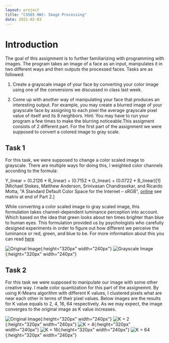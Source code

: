 ```yaml
---
layout: project
title: "CS585 HW1: Image Processing"
date: 2021-02-03
---
```


Introduction
======================

The goal of this assignment is to further familiarizing with programming with images. The program takes an image of a face as an input, manipulates it in two different ways and then outputs the processed faces. Tasks are as followed:

1. Create a grayscale image of your face by converting your color image using one of the conversions we discussed in class last week.

2. Come up with another way of manipulating your face that produces an interesting output. For example, you may create a blurred image of your grayscale face by assigning to each pixel the average grayscale pixel value of itself and its 8 neighbors. Hint: You may have to run your program a few times to make the blurring noticeable.This assigment consists of 2 different part. For the first part of the assignment we were supposed to convert a colored image to gray scale.

Task 1
---------------------
For this task, we were supposed to change a color scaled image to grayscale. There are multiple ways for doing this, I weighted color channels according to the formula:

Y_linear = (0.2126 * R_linear) + (0.7152 * G_linear) + (0.0722 * B_linear)[1][Michael Stokes, Matthew Anderson, Srinivasan Chandrasekar, and Ricardo Motta, "A Standard Default Color Space for the Internet – sRGB", [online](https://www.w3.org/Graphics/Color/sRGB) see matrix at end of Part 2.]

While converting a color scaled image to gray scaled image, this formulation takes channel-dependent luminance perception into account. Which based on the idea that green looks about ten times brighter than blue to human eyes. This formulation provided us by psychologists who carefully designed experiments in order to figure out how different we perceive the luminance or red, green, and blue to be. For more information about this you can read [here](https://en.wikipedia.org/wiki/Grayscale#Colorimetric_(perceptual_luminance-preserving)_conversion_to_grayscale)

![Original Image](/pics/kubra2.jpg "Original Image"){:height="320px" width="240px"}
![Grayscale Image](/pics/grayscale_image.png "Grayscale Image"){:height="320px" width="240px"}

Task 2
--------
For this task we were supposed to manipulate our image with some other creative way. I made color quantization for this part of the assignemnt. By using K-Means algorithm with different K values, I clustered pixels what are near each other in terms of their pixel values. Below images are the results for K value equals to 2, 4, 16, 64 respectively. As we may expect, the image converges to the original image as K value increases.

![Original Image](/pics/kubra2.jpg "Original Image"){:height="320px" width="240px"}
![K = 2](/pics/color_qunatized_Kubra22.png "K = 2 Image"){:height="320px" width="240px"}
![K = 4](/pics/color_qunatized_Kubra24.png "K = 4 Image"){:height="320px" width="240px"}
![K = 16](/pics/color_qunatized_Kubra216.png "K = 16 Image"){:height="320px" width="240px"}
![K = 64](/pics/color_qunatized_Kubra264.png "K = 64 Image"){:height="320px" width="240px"}



[comment]: <> (### Header 3)

[comment]: <> (> This is a blockquote.)
[comment]: <> (>) 
[comment]: <> (> This is the second paragraph in the blockquote.)
[comment]: <> (>)
[comment]: <> (> ## This is an H2 in a blockquote)
